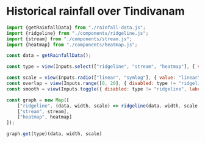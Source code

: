 # Historical rainfall over Tindivanam

```js
import {getRainfallData} from "./rainfall-data.js";
import {ridgeline} from "./components/ridgeline.js";
import {stream} from "./components/stream.js";
import {heatmap} from "./components/heatmap.js";
```

```js
const data = getRainfallData();
```

<div class="grid grid-cols-2">
    <div class="card">

```js
const type = view(Inputs.select(["ridgeline", "stream", "heatmap"], { value: "ridgeline", label: "Graph type" }));
```
   </div>

   <div class="card">

```js
const scale = view(Inputs.radio(["linear", "symlog"], { value: "linear", label: "scale" }));
const overlap = view(Inputs.range([0, 20], { disabled: type != "ridgeline", step: 0.1, label: "Overlap" }));
const smooth = view(Inputs.toggle({ disabled: type != "ridgeline", label: "Smooth", value: true }));
```
  </div>
</div>

<div class="card">


```js
const graph = new Map([
    ["ridgeline", (data, width, scale) => ridgeline(data, width, scale, overlap, smooth)],
    ["stream", stream],
    ["heatmap", heatmap]
]);
```

```js
graph.get(type)(data, width, scale)
```

</div>